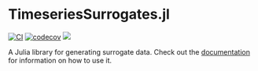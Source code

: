 # TimeseriesSurrogates.jl

[![CI](https://github.com/juliadynamics/TimeseriesSurrogates.jl/workflows/CI/badge.svg)](https://github.com/JuliaDynamics/TimeseriesSurrogates.jl/actions)
[![codecov](https://codecov.io/gh/JuliaDynamics/TimeseriesSurrogates.jl/branch/master/graph/badge.svg)](https://codecov.io/gh/JuliaDynamics/TimeseriesSurrogates.jl)
[![](https://img.shields.io/badge/docs-online-blue.svg)](https://JuliaDynamics.github.io/TimeseriesSurrogates.jl/dev)


A Julia library for generating surrogate data. Check out the
[documentation](https://JuliaDynamics.github.io/TimeseriesSurrogates.jl/dev) for information
on how to use it.
